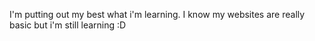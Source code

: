 I'm putting out my best what i'm learning. I know my websites are really basic but i'm still learning :D
